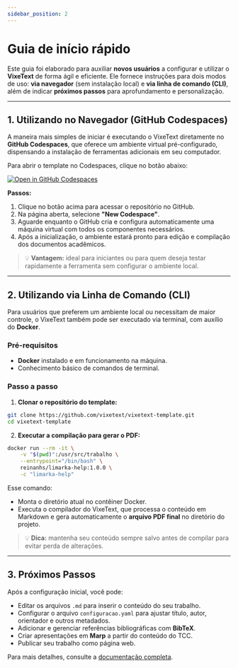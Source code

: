 ```yaml
---
sidebar_position: 2
---
```


# Guia de início rápido

Este guia foi elaborado para auxiliar **novos usuários** a configurar e utilizar o **VixeText** de forma ágil e eficiente. Ele fornece instruções para dois modos de uso: **via navegador** (sem instalação local) e **via linha de comando (CLI)**, além de indicar **próximos passos** para aprofundamento e personalização.

---

## 1. Utilizando no Navegador (GitHub Codespaces)

A maneira mais simples de iniciar é executando o VixeText diretamente no **GitHub Codespaces**, que oferece um ambiente virtual pré-configurado, dispensando a instalação de ferramentas adicionais em seu computador.

Para abrir o template no Codespaces, clique no botão abaixo:

[![Open in GitHub Codespaces](https://github.com/codespaces/badge.svg)](https://codespaces.new/vixetext/vixetext-template?machine=standardLinux2gb)

**Passos:**

1. Clique no botão acima para acessar o repositório no GitHub.
2. Na página aberta, selecione **"New Codespace"**.
3. Aguarde enquanto o GitHub cria e configura automaticamente uma máquina virtual com todos os componentes necessários.
4. Após a inicialização, o ambiente estará pronto para edição e compilação dos documentos acadêmicos.

> 💡 **Vantagem:** ideal para iniciantes ou para quem deseja testar rapidamente a ferramenta sem configurar o ambiente local.

---

## 2. Utilizando via Linha de Comando (CLI)

Para usuários que preferem um ambiente local ou necessitam de maior controle, o VixeText também pode ser executado via terminal, com auxílio do **Docker**.

### Pré-requisitos

* **Docker** instalado e em funcionamento na máquina.
* Conhecimento básico de comandos de terminal.

### Passo a passo

1. **Clonar o repositório do template:**

```sh
git clone https://github.com/vixetext/vixetext-template.git
cd vixetext-template
```

2. **Executar a compilação para gerar o PDF:**

```sh
docker run --rm -it \
    -v "$(pwd)":/usr/src/trabalho \
    --entrypoint="/bin/bash" \
    reinanhs/limarka-help:1.0.0 \
    -c "limarka-help"
```

Esse comando:

* Monta o diretório atual no contêiner Docker.
* Executa o compilador do VixeText, que processa o conteúdo em Markdown e gera automaticamente o **arquivo PDF final** no diretório do projeto.

> 💡 **Dica:** mantenha seu conteúdo sempre salvo antes de compilar para evitar perda de alterações.

---

## 3. Próximos Passos

Após a configuração inicial, você pode:

* Editar os arquivos `.md` para inserir o conteúdo do seu trabalho.
* Configurar o arquivo `configuracao.yaml` para ajustar título, autor, orientador e outros metadados.
* Adicionar e gerenciar referências bibliográficas com **BibTeX**.
* Criar apresentações em **Marp** a partir do conteúdo do TCC.
* Publicar seu trabalho como página web.

Para mais detalhes, consulte a [documentação completa](/configuracao-do-ambiente/criacao-do-repositorio).
